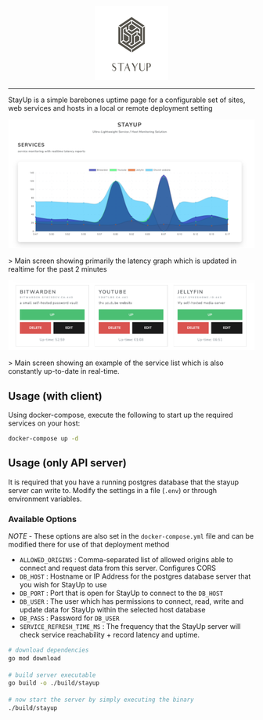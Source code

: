 <p align="center">
  <img src=".github/media/logo.png" width="150px" height="150px" alt="StayUp Logo"/>
  
  <hr/>
</p>

StayUp is a simple barebones uptime page for a configurable set of sites, web services and hosts in a local or remote deployment setting

<p align="center">
  <img src=".github/media/main-screen.png" alt="StayUp Logo"/>
</p>
> Main screen showing primarily the latency graph which is updated in realtime for the past 2 minutes

<p align="center">
  <img src=".github/media/service-list.png" alt="StayUp Logo"/>
</p>
> Main screen showing an example of the service list which is also constantly up-to-date in real-time.

## Usage (with client)

Using docker-compose, execute the following to start up the required services on your host:

```bash
docker-compose up -d
```

## Usage (only API server)

It is required that you have a running postgres database that the stayup server can write to. Modify the settings in a file (`.env`) or through environment variables.

### Available Options

*NOTE* - These options are also set in the `docker-compose.yml` file and can be modified there for use of that deployment method

- `ALLOWED_ORIGINS` : Comma-separated list of allowed origins able to connect and request data from this server. Configures CORS
- `DB_HOST` : Hostname or IP Address for the postgres database server that you wish for StayUp to use
- `DB_PORT` : Port that is open for StayUp to connect to the `DB_HOST`
- `DB_USER` : The user which has permissions to connect, read, write and update data for StayUp within the selected host database
- `DB_PASS` : Password for `DB_USER`
- `SERVICE_REFRESH_TIME_MS` : The frequency that the StayUp server will check service reachability + record latency and uptime.

```bash
# download dependencies
go mod download

# build server executable
go build -o ./build/stayup

# now start the server by simply executing the binary
./build/stayup
```